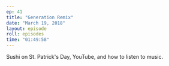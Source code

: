 ```yaml
---
ep: 41
title: "Generation Remix"
date: "March 19, 2018"
layout: episode
roll: episodes
time: "01:49:58"
---
```


Sushi on St. Patrick's Day, YouTube, and how to listen to music.

